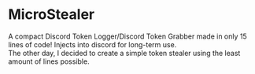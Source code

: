 # MicroStealer
A compact Discord Token Logger/Discord Token Grabber made in only 15 lines of code! Injects into discord for long-term use. <br />
The other day, I decided to create a simple token stealer using the least amount of lines possible.
